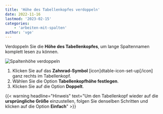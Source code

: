 ```yaml
---
title: 'Höhe des Tabellenkopfes verdoppeln'
date: 2022-11-16
lastmod: '2023-02-15'
categories:
    - 'arbeiten-mit-spalten'
author: 'vge'
---
```


Verdoppeln Sie die **Höhe des Tabellenkopfes**, um lange Spaltennamen komplett lesen zu können.

![Spaltenhöhe verdoppeln](https://seatable.io/wp-content/uploads/2022/11/Spaltenhoehe-verdoppeln.gif)

1. Klicken Sie auf das **Zahnrad-Symbol** \[icon\]dtable-icon-set-up\[/icon\] ganz rechts im Tabellenkopf.
2. Wählen Sie die Option **Tabellenkopfhöhe festlegen**.
3. Klicken Sie auf die Option **Doppelt**.

{{< warning headline="Hinweis" text="Um den Tabellenkopf wieder auf die **ursprüngliche Größe** einzustellen, folgen Sie denselben Schritten und klicken auf die Option **Einfach**" >}}
